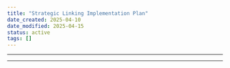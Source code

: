```yaml
---
title: "Strategic Linking Implementation Plan"
date_created: 2025-04-10
date_modified: 2025-04-15
status: active
tags: []
---
```


---

---


